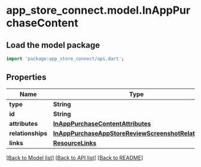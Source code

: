 # app_store_connect.model.InAppPurchaseContent

## Load the model package
```dart
import 'package:app_store_connect/api.dart';
```

## Properties
Name | Type | Description | Notes
------------ | ------------- | ------------- | -------------
**type** | **String** |  | 
**id** | **String** |  | 
**attributes** | [**InAppPurchaseContentAttributes**](InAppPurchaseContentAttributes.md) |  | [optional] 
**relationships** | [**InAppPurchaseAppStoreReviewScreenshotRelationships**](InAppPurchaseAppStoreReviewScreenshotRelationships.md) |  | [optional] 
**links** | [**ResourceLinks**](ResourceLinks.md) |  | 

[[Back to Model list]](../README.md#documentation-for-models) [[Back to API list]](../README.md#documentation-for-api-endpoints) [[Back to README]](../README.md)


